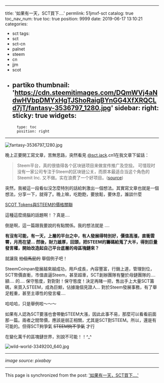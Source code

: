 
---
title: '如果有一天，SCT買下....'
permlink: 51jmxf-sct
catalog: true
toc_nav_num: true
toc: true
position: 9999
date: 2019-06-17 13:10:21
categories:
- sct
tags:
- sct
- sct-cn
- palnet
- steem
- cn
- jjm
- scot
- partiko
thumbnail: 'https://cdn.steemitimages.com/DQmWVj4aNdwHVbpDMYxHgTJShoRaigBYnGG4XfXRQCLd7jT/fantasy-3536797_1280.jpg'
sidebar:
    right:
        sticky: true
widgets:
    -
        type: toc
        position: right
---


![fantasy-3536797_1280.jpg](https://cdn.steemitimages.com/DQmWVj4aNdwHVbpDMYxHgTJShoRaigBYnGG4XfXRQCLd7jT/fantasy-3536797_1280.jpg)

晚上正要開工寫文章，苦無思路，突然看見 [@sct.jack](https://steemit.com/@sct.jack).cn1在我文章下留話：

> Steem平台，真的很值得各个区块链项目来做宣传推广及空投。
> 可惜现时没有一家公司专注于Steem的区块链公关，而原本最适合当这个角色的 Steemit Inc. 又不做。实在浪费了一个好项目。([source](https://www.steemcoinpan.com/cn/@sct.jack.cn1/re-deanliu-5dxrz5-20190617t124143657z))

突然，我被這一段看似沒怎麼特別的話給刺激出一個想法。其實寫文章也就是一個想法，分享一下，就得了。晚上嘛，吃飽飽，要放鬆，要休息，誰談什麼

[SCOT Tokens與STEEM的價格關聯](https://steemit.com/sct/@deanliu/scot-tokens-steem)

這種這麼燒腦的話題啊！？真是....

倒是啊，這一篇跟我要說的有點關係。我的想法就是 ....

**有沒有可能，有一天，上層的平台之中，有人發展得特別好，價值高漲，直衝雲霄，月亮在望... 然後，財力雄厚，回頭，把STEEM的籌碼給蒐了大半，得到巨量發言權，開始改造起自己平台底層的母區塊鏈來？**

就讓我 ~~拍個馬屁的~~ 舉個例子吧！

SteemCoinpan發展越來越成功，用戶成長，內容豐富，行銷上道，管理到位，SCT幣價直衝，市值直逼Steem，甚至超車，SCT創辦團隊有鑒於母鏈團隊的.... 額.... 的.... 保守態度，對對對！保守態度！決定再賭一把，售出手上大量SCT籌碼，來買入STEEM，成為巨鯨，佔據幾個見證人... 對於Steem發展事務，有了舉足輕重，甚至主導性的發言權....

哈哈哈，只是舉例啦～～～

如果有人認為SCT要漲也會帶動STEEM大漲，因此此事不易，那麼可以看看前面那一篇。兩者之間幣價，應該是弱正相關，尤其是SCT對STEEM。所以，還是有可能的。但得SCT夠爭氣 ~~STEEM夠不爭氣~~ 才行

在變化萬千的區塊鏈世界，別說不可能！！^_^

![wild-world-3349200_640.jpg](https://cdn.steemitimages.com/DQmNstVpnkYewSaZGSKQ9wgv5sMvkPuCxrzRACchSHiRBDG/wild-world-3349200_640.jpg)

---

_image source: pixabay_

- - -

This page is synchronized from the post: ['如果有一天，SCT買下....'](https://steemit.com/@deanliu/51jmxf-sct)
